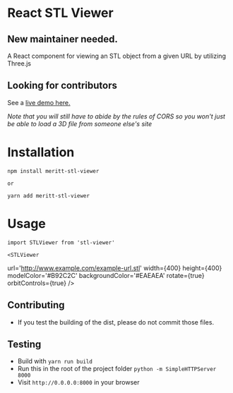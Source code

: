 # React STL Viewer

## New maintainer needed.

A React component for viewing an STL object from a given URL by utilizing Three.js

## Looking for contributors

See a <a href="http://chiedolabs.github.io/react-stl-viewer/" target="_blank">live demo here.</a>

_Note that you will still have to abide by the rules of CORS so you won't just be able to load a 3D file from someone else's site_

# Installation

    npm install meritt-stl-viewer

    or

    yarn add meritt-stl-viewer

# Usage

    import STLViewer from 'stl-viewer'

    <STLViewer

url='http://www.example.com/example-url.stl'
width={400}
height={400}
modelColor='#B92C2C'
backgroundColor='#EAEAEA'
rotate={true}
orbitControls={true}
/>

## Contributing

- If you test the building of the dist, please do not commit those files.

## Testing

- Build with `yarn run build`
- Run this in the root of the project folder `python -m SimpleHTTPServer 8000`
- Visit `http://0.0.0.0:8000` in your browser
